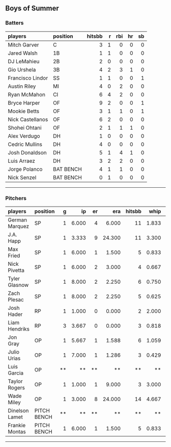 ## Boys of Summer

### Batters

 
|players          |position  | hitsbb|  r| rbi| hr| sb| 
|:----------------|:---------|------:|--:|---:|--:|--:| 
|Mitch Garver     |C         |      3|  1|   0|  0|  0| 
|Jared Walsh      |1B        |      1|  1|   0|  0|  0| 
|DJ LeMahieu      |2B        |      2|  0|   0|  0|  0| 
|Gio Urshela      |3B        |      4|  2|   3|  1|  0| 
|Francisco Lindor |SS        |      1|  1|   0|  0|  1| 
|Austin Riley     |MI        |      4|  0|   2|  0|  0| 
|Ryan McMahon     |CI        |      6|  4|   2|  0|  0| 
|Bryce Harper     |OF        |      9|  2|   0|  0|  1| 
|Mookie Betts     |OF        |      3|  1|   1|  0|  1| 
|Nick Castellanos |OF        |      6|  2|   0|  0|  0| 
|Shohei Ohtani    |OF        |      2|  1|   1|  1|  0| 
|Alex Verdugo     |DH        |      1|  0|   0|  0|  0| 
|Cedric Mullins   |DH        |      4|  0|   0|  0|  0| 
|Josh Donaldson   |DH        |      5|  1|   4|  1|  0| 
|Luis Arraez      |DH        |      3|  2|   2|  0|  0| 
|Jorge Polanco    |BAT BENCH |      4|  1|   1|  0|  0| 
|Nick Senzel      |BAT BENCH |      0|  1|   0|  0|  0| 

* * *

### Pitchers

 
|players        |position    |  g|    ip| er|    era| hitsbb|  whip| so|  w| sv| 
|:--------------|:-----------|--:|-----:|--:|------:|------:|-----:|--:|--:|--:| 
|German Marquez |SP          |  1| 6.000|  4|  6.000|     11| 1.833|  8|  1|  0| 
|J.A. Happ      |SP          |  1| 3.333|  9| 24.300|     11| 3.300|  3|  0|  0| 
|Max Fried      |SP          |  1| 6.000|  1|  1.500|      5| 0.833|  4|  0|  0| 
|Nick Pivetta   |SP          |  1| 6.000|  2|  3.000|      4| 0.667|  7|  0|  0| 
|Tyler Glasnow  |SP          |  1| 8.000|  2|  2.250|      6| 0.750| 10|  0|  0| 
|Zach Plesac    |SP          |  1| 8.000|  2|  2.250|      5| 0.625|  2|  1|  0| 
|Josh Hader     |RP          |  1| 1.000|  0|  0.000|      2| 2.000|  2|  0|  1| 
|Liam Hendriks  |RP          |  3| 3.667|  0|  0.000|      3| 0.818|  5|  0|  2| 
|Jon Gray       |OP          |  1| 5.667|  1|  1.588|      6| 1.059|  6|  0|  0| 
|Julio Urias    |OP          |  1| 7.000|  1|  1.286|      3| 0.429|  6|  1|  0| 
|Luis Garcia    |OP          | **|    **| **|     **|     **|    **| **| **| **| 
|Taylor Rogers  |OP          |  1| 1.000|  1|  9.000|      3| 3.000|  2|  0|  0| 
|Wade Miley     |OP          |  1| 3.000|  8| 24.000|     14| 4.667|  5|  0|  0| 
|Dinelson Lamet |PITCH BENCH | **|    **| **|     **|     **|    **| **| **| **| 
|Frankie Montas |PITCH BENCH |  1| 6.000|  1|  1.500|      5| 0.833|  4|  1|  0| 


* * *


